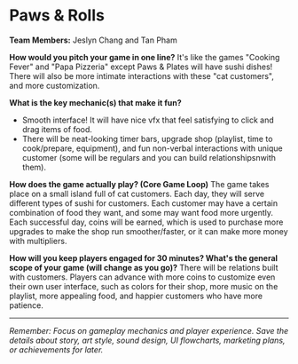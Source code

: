 # Paws & Rolls

**Team Members:** Jeslyn Chang and Tan Pham

**How would you pitch your game in one line?**
It's like the games "Cooking Fever" and "Papa Pizzeria" except Paws & Plates will have sushi dishes! There will also be more intimate interactions with these "cat customers", and more customization.

**What is the key mechanic(s) that make it fun?**
- Smooth interface! It will have nice vfx that feel satisfying to click and drag items of food.
- There will be neat-looking timer bars, upgrade shop (playlist, time to cook/prepare, equipment), and fun non-verbal interactions with unique customer (some will be regulars and you can build relationshipsnwith them).

**How does the game actually play? (Core Game Loop)**
The game takes place on a small island full of cat customers. Each day, they will serve different types of sushi for customers. Each customer may have a certain combination of food they want, and some may want food more urgently. Each successful day, coins will be earned, which is used to purchase more upgrades to make the shop run smoother/faster, or it can make more money with multipliers.

**How will you keep players engaged for 30 minutes? What's the general scope of your game (will change as you go)?**
There will be relations built with customers. Players can advance with more coins to customize even their own user interface, such as colors for their shop, more music on the playlist, more appealing food, and happier customers who have more patience.

---
*Remember: Focus on gameplay mechanics and player experience. Save the details about story, art style, sound design, UI flowcharts, marketing plans, or achievements for later.*
